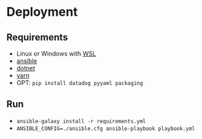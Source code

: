 # Deployment

## Requirements

- Linux or Windows with [WSL](https://docs.microsoft.com/en-us/windows/wsl/install-win10)
- [ansible](https://docs.ansible.com/ansible/latest/installation_guide/intro_installation.html)
- [dotnet](https://dotnet.microsoft.com/download)
- [yarn](https://classic.yarnpkg.com/en/docs/install)
- OPT: `pip install datadog pyyaml packaging`

## Run

- `ansible-galaxy install -r requirements.yml`
- `ANSIBLE_CONFIG=./ansible.cfg ansible-playbook playbook.yml`
